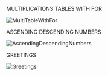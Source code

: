 MULTIPLICATIONS TABLES WITH FOR

![MultiTableWithFor](https://user-images.githubusercontent.com/44917179/206615276-d4397446-d885-486d-8865-59b28f21ae60.png)


ASCENDING DESCENDING NUMBERS


![AscendingDescendingNumbers](https://user-images.githubusercontent.com/44917179/206616950-1d756726-cc39-4a26-8f19-725c58e384cc.png)



GREETINGS


![Greetings](https://user-images.githubusercontent.com/44917179/206620401-594c6b5a-06de-4e57-ab6b-8dbf4caaa5d9.png)
